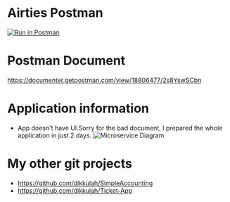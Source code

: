 # Airties Postman

[![Run in Postman](https://run.pstmn.io/button.svg)](https://app.getpostman.com/run-collection/71a510d6d4b3e568d859?action=collection%2Fimport)

# Postman Document
https://documenter.getpostman.com/view/18806477/2s8YswSCbn


# Application information
- App doesn't have UI.Sorry for the bad document, I prepared the whole application in just 2 days.
![Microservice Diagram](https://github.com/TechCareerBackEndSpringBoot1/airtiesgraduationproject-dikkulah/blob/master/diagram.png)



# My other git projects
- https://github.com/dikkulah/SimpleAccounting
- https://github.com/dikkulah/Ticket-App
